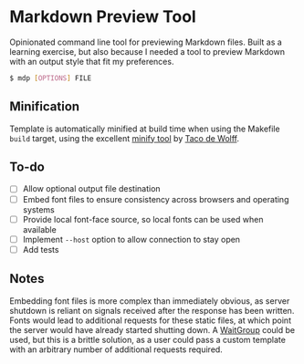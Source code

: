 # Markdown Preview Tool

Opinionated command line tool for previewing Markdown files. Built as a learning exercise, but also because I needed a tool to preview Markdown with an output style that fit my preferences.

```sh
$ mdp [OPTIONS] FILE
```

## Minification

Template is automatically minified at build time when using the Makefile `build` target, using the excellent [minify tool](https://github.com/tdewolff/minify) by [Taco de Wolff](https://github.com/tdewolff).

## To-do

- [ ] Allow optional output file destination
- [ ] Embed font files to ensure consistency across browsers and operating systems
- [ ] Provide local font-face source, so local fonts can be used when available
- [ ] Implement `--host` option to allow connection to stay open
- [ ] Add tests

## Notes

Embedding font files is more complex than immediately obvious, as server shutdown is reliant on signals received after the response has been written. Fonts would lead to additional requests for these static files, at which point the server would have already started shutting down. A [WaitGroup](https://pkg.go.dev/sync#WaitGroup) could be used, but this is a brittle solution, as a user could pass a custom template with an arbitrary number of additional requests required.

